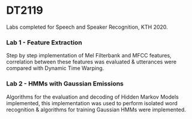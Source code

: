 # DT2119
Labs completed for Speech and Speaker Recognition, KTH 2020.

### Lab 1 - Feature Extraction
Step by step implementation of Mel Filterbank and MFCC features, 
correlation between these features was evaluated & utterances were
 compared with Dynamic Time Warping.


### Lab 2 - HMMs with Gaussian Emissions 
Algorithms for the evaluation and decoding of Hidden Markov Models
implemented, this implementation was used to perform isolated word 
recognition & algorithms for training Gaussian HMMs were implemented.